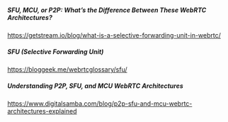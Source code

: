 ##### SFU, MCU, or P2P: What’s the Difference Between These WebRTC Architectures?
https://getstream.io/blog/what-is-a-selective-forwarding-unit-in-webrtc/

##### SFU (Selective Forwarding Unit)
https://bloggeek.me/webrtcglossary/sfu/

##### Understanding P2P, SFU, and MCU WebRTC Architectures
https://www.digitalsamba.com/blog/p2p-sfu-and-mcu-webrtc-architectures-explained
